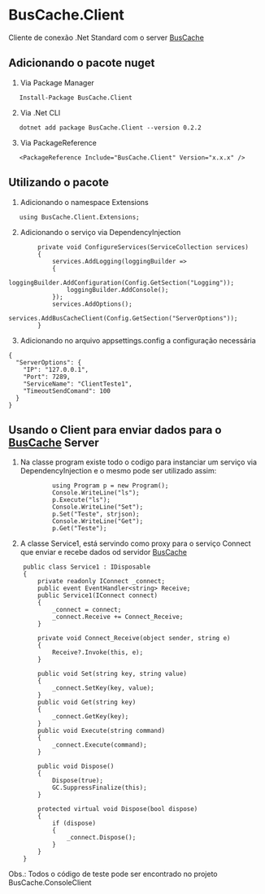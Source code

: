 # BusCache.Client
Cliente de conexão .Net Standard com o server [BusCache](https://github.com/jadsena/BusCache)

## Adicionando o pacote nuget
1. Via Package Manager
```
   Install-Package BusCache.Client
```
2. Via .Net CLI
```
   dotnet add package BusCache.Client --version 0.2.2
```
3. Via PackageReference
```
   <PackageReference Include="BusCache.Client" Version="x.x.x" />
```
## Utilizando o pacote
1. Adicionando o namespace Extensions
```
   using BusCache.Client.Extensions;
```
2. Adicionando o serviço via DependencyInjection
```
        private void ConfigureServices(ServiceCollection services)
        {
            services.AddLogging(loggingBuilder =>
            {
                loggingBuilder.AddConfiguration(Config.GetSection("Logging"));
                loggingBuilder.AddConsole();
            });
            services.AddOptions();
            services.AddBusCacheClient(Config.GetSection("ServerOptions"));
        }
```
3. Adicionando no arquivo appsettings.config a configuração necessária
```
{
  "ServerOptions": {
    "IP": "127.0.0.1",
    "Port": 7289,
    "ServiceName": "ClientTeste1",
    "TimeoutSendComand": 100
  }
}
```
## Usando o Client para enviar dados para o [BusCache](https://github.com/jadsena/BusCache) Server
1. Na classe program existe todo o codigo para instanciar um serviço via DependencyInjection e o mesmo pode ser utilizado assim:
```
            using Program p = new Program();
            Console.WriteLine("ls");
            p.Execute("ls");
            Console.WriteLine("Set");
            p.Set("Teste", strjson);
            Console.WriteLine("Get");
            p.Get("Teste");

```
2. A classe Service1, está servindo como proxy para o serviço Connect que enviar e recebe dados od servidor [BusCache](https://github.com/jadsena/BusCache)
```
    public class Service1 : IDisposable
    {
        private readonly IConnect _connect;
        public event EventHandler<string> Receive;
        public Service1(IConnect connect)
        {
            _connect = connect;
            _connect.Receive += Connect_Receive;
        }

        private void Connect_Receive(object sender, string e)
        {
            Receive?.Invoke(this, e);
        }

        public void Set(string key, string value)
        {
            _connect.SetKey(key, value);
        }
        public void Get(string key)
        {
            _connect.GetKey(key);
        }
        public void Execute(string command)
        {
            _connect.Execute(command);
        }

        public void Dispose()
        {
            Dispose(true);
            GC.SuppressFinalize(this);
        }

        protected virtual void Dispose(bool dispose)
        {
            if (dispose)
            {
                _connect.Dispose();
            }
        }
    }
```
Obs.: Todos o código de teste pode ser encontrado no projeto BusCache.ConsoleClient 
